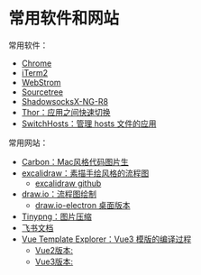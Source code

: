 # 常用软件和网站

常用软件：

- [Chrome](https://www.google.cn/chrome/)
- [iTerm2](https://iterm2.com/)
- [WebStrom](https://www.jetbrains.com/zh-cn/webstorm/download/#section=mac)
- [Sourcetree](https://www.sourcetreeapp.com/)
- [ShadowsocksX-NG-R8](http://3.112.62.253:65534/shiyong/dy-mac.html)
- [Thor：应用之间快速切换](https://github.com/gbammc/Thor/releases)
- [SwitchHosts：管理 hosts 文件的应用](https://github.com/oldj/SwitchHosts/releases)

常用网站：

- [Carbon：Mac风格代码图片生](https://carbon.now.sh/)
- [excalidraw：素描手绘风格的流程图](https://excalidraw.com/)
    - [excalidraw github](https://github.com/excalidraw/excalidraw)
- [draw.io：流程图绘制](https://app.diagrams.net/?src=about)
    - [draw.io-electron 桌面版本](https://github.com/excalidraw/excalidraw)
- [Tinypng：图片压缩](https://tinypng.com/)
- [飞书文档](https://f87izciayu.feishu.cn/drive/me/?app_id=11)
- [Vue Template Explorer：Vue3 模版的编译过程](https://template-explorer.vuejs.org)
    - [Vue2版本:](https://v2.template-explorer.vuejs.org/)
    - [Vue3版本:](https://template-explorer.vuejs.org)

